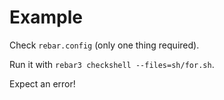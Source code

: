 # Example

Check `rebar.config` (only one thing required).

Run it with `rebar3 checkshell --files=sh/for.sh`.

Expect an error!
